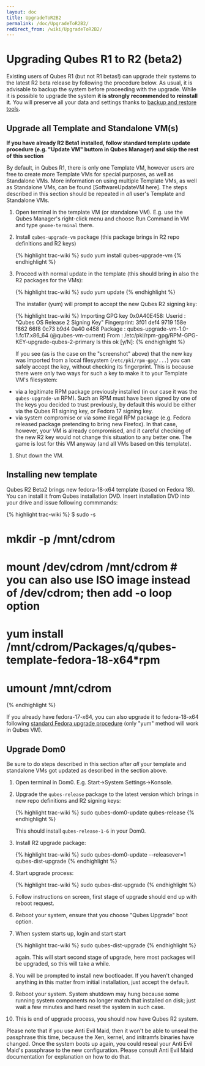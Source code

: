 ```yaml
---
layout: doc
title: UpgradeToR2B2
permalink: /doc/UpgradeToR2B2/
redirect_from: /wiki/UpgradeToR2B2/
---
```


Upgrading Qubes R1 to R2 (beta2)
================================

Existing users of Qubes R1 (but not R1 betas!) can upgrade their systems to the latest R2 beta release by following the procedure below. As usual, it is advisable to backup the system before proceeding with the upgrade. While it is possible to upgrade the system **it is strongly recommended to reinstall it**. You will preserve all your data and settings thanks to [backup and restore tools](/wiki/BackupRestore).

Upgrade all Template and Standalone VM(s)
-----------------------------------------

**If you have already R2 Beta1 installed, follow standard template update procedure (e.g. "Update VM" buttom in Qubes Manager) and skip the rest of this section**

By default, in Qubes R1, there is only one Template VM, however users are free to create more Template VMs for special purposes, as well as Standalone VMs. More information on using multiple Template VMs, as well as Standalone VMs, can be found [SoftwareUpdateVM here]. The steps described in this section should be repeated in *all* user's Template and Standalone VMs.

1.  Open terminal in the template VM (or standalone VM). E.g. use the Qubes Manager's right-click menu and choose Run Command in VM and type `gnome-terminal` there.
2.  Install `qubes-upgrade-vm` package (this package brings in R2 repo definitions and R2 keys)

    {% highlight trac-wiki %}
    sudo yum install qubes-upgrade-vm
    {% endhighlight %}

3.  Proceed with normal update in the template (this should bring in also the R2 packages for the VMs):

    {% highlight trac-wiki %}
    sudo yum update
    {% endhighlight %}

    The installer (yum) will prompt to accept the new Qubes R2 signing key:

    {% highlight trac-wiki %}
    Importing GPG key 0x0A40E458:
     Userid     : "Qubes OS Release 2 Signing Key"
     Fingerprint: 3f01 def4 9719 158e f862 66f8 0c73 b9d4 0a40 e458
     Package    : qubes-upgrade-vm-1.0-1.fc17.x86_64 (@qubes-vm-current)
     From       : /etc/pki/rpm-gpg/RPM-GPG-KEY-upgrade-qubes-2-primary
    Is this ok [y/N]:
    {% endhighlight %}

    If you see (as is the case on the "screenshot" above) that the new key was imported from a local filesystem (`/etc/pki/rpm-gpg/...`) you can safely accept the key, without checking its fingerprint. This is because there were only two ways for such a key to make it to your Template VM's filesystem:

-   via a legitimate RPM package previously installed (in our case it was the `qubes-upgrade-vm` RPM). Such an RPM must have been signed by one of the keys you decided to trust previously, by default this would be either via the Qubes R1 signing key, or Fedora 17 signing key.
-   via system compromise or via some illegal RPM package (e.g. Fedora released package pretending to bring new Firefox). In that case, however, your VM is already compromised, and it careful checking of the new R2 key would not change this situation to any better one. The game is lost for this VM anyway (and all VMs based on this template).

1.  Shut down the VM.

Installing new template
-----------------------

Qubes R2 Beta2 brings new fedora-18-x64 template (based on Fedora 18). You can install it from Qubes installation DVD. Insert installation DVD into your drive and issue following commmands:

{% highlight trac-wiki %}
$ sudo -s
# mkdir -p /mnt/cdrom
# mount /dev/cdrom /mnt/cdrom # you can also use ISO image instead of /dev/cdrom; then add -o loop option
# yum install /mnt/cdrom/Packages/q/qubes-template-fedora-18-x64*rpm
# umount /mnt/cdrom
{% endhighlight %}

If you already have fedora-17-x64, you can also upgrade it to fedora-18-x64 following [​standard Fedora upgrade procedure](http://fedoraproject.org/wiki/Upgrading_Fedora_using_yum) (only "yum" method will work in Qubes VM).

Upgrade Dom0
------------

Be sure to do steps described in this section after *all* your template and standalone VMs got updated as described in the section above.

1.  Open terminal in Dom0. E.g. Start-\>System Settings-\>Konsole.
2.  Upgrade the `qubes-release` package to the latest version which brings in new repo definitions and R2 signing keys:

    {% highlight trac-wiki %}
    sudo qubes-dom0-update qubes-release
    {% endhighlight %}

    This should install `qubes-release-1-6` in your Dom0.

3.  Install R2 upgrade package:

    {% highlight trac-wiki %}
    sudo qubes-dom0-update --releasever=1 qubes-dist-upgrade
    {% endhighlight %}

4.  Start upgrade process:

    {% highlight trac-wiki %}
    sudo qubes-dist-upgrade
    {% endhighlight %}

5.  Follow instructions on screen, first stage of upgrade should end up with reboot request.
6.  Reboot your system, ensure that you choose "Qubes Upgrade" boot option.
7.  When system starts up, login and start start

    {% highlight trac-wiki %}
    sudo qubes-dist-upgrade
    {% endhighlight %}

    again. This will start second stage of upgrade, here most packages will be upgraded, so this will take a while.

8.  You will be prompted to install new bootloader. If you haven't changed anything in this matter from initial installation, just accept the default.
9.  Reboot your system. System shutdown may hung because some running system components no longer match that installed on disk; just wait a few minutes and hard reset the system in such case.
10. This is end of upgrade process, you should now have Qubes R2 system.

Please note that if you use Anti Evil Maid, then it won't be able to unseal the passphrase this time, because the Xen, kernel, and initramfs binaries have changed. Once the system boots up again, you could reseal your Anti Evil Maid's passphrase to the new configuration. Please consult Anti Evil Maid documentation for explanation on how to do that.
